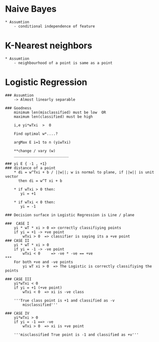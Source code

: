 # Naive Bayes 
    * Assumtion
        - conditional independence of feature

# K-Nearest neighbors
    * Assumtion
        - neighbourhood of a point is same as a point

# Logistic Regression
    ### Assumtion
        -> Almost linearly separable
    
    ### Goodness
        minimum len(misclassified) must be low  OR
        maximum len(classified) must be high

        i,e yi*wTxi  >  0

        Find optimal w*....?

        argMax E i=1 to n (yiwTxi)
    
        **change / vary (w) 
        _________________________

    ### yi E { -1 , +1}
    ### distance of a point 
        * di = w^Txi + b / ||w||; w is normal to plane, if ||w|| is unit vector
          then di = w^T xi + b
        
        * if wTxi > 0 then:
           yi = +1
        
        * if wTxi < 0 then:
           yi = -1
    
    ### Decision surface in Logistic Regression is Line / plane

    ###  CASE I
        yi * wT * xi > 0 => correctly classifiying points
        if yi = +1 -> +ve point
            wTxi > 0  => classifier is saying its a +ve point
    ### CASE II
        yi * wT * xi > 0
        if yi = -1 -> -ve point
            wTxi < 0     => -ve * -ve == +ve
    ***
        For both +ve and -ve points 
            yi wT xi > 0  => The Logistic is correctly classifiying the points
    
    ### CASE III
        yi*wTxi < 0
        if yi = +1 (+ve point)
            wTxi < 0  => xi is -ve class

        '''True class point is +1 and classified as -v 
            misclassified'''
        
    ### CASE IV
        yi*wTxi > 0
        if yi = -1 ==> -ve
            wTxi > 0  => xi is +ve point
        
        '''misclassified True point is -1 and classified as +v'''
